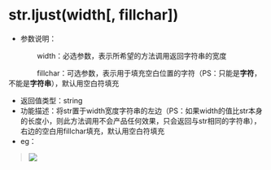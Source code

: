 # str.ljust(width[, fillchar])

- 参数说明：

&emsp;&emsp;&emsp;&emsp;width：必选参数，表示所希望的方法调用返回字符串的宽度

&emsp;&emsp;&emsp;&emsp;fillchar：可选参数，表示用于填充空白位置的字符（PS：只能是**字符**，不能是**字符串**），默认用空白符填充

- 返回值类型：string
- 功能描述：将str置于width宽度字符串的左边（PS：如果width的值比str本身的长度小，则此方法调用不会产品任何效果，只会返回与str相同的字符串），右边的空白用fillchar填充，默认用空白符填充
- eg：


>![](http://ww3.sinaimg.cn/mw690/70cc3cccgw1erj1npej97j20gn07ndgh.jpg)